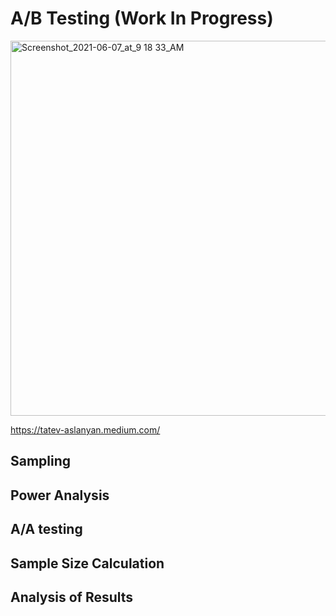 # A/B Testing (Work In Progress)
<img alt="Screenshot_2021-06-07_at_9 18 33_AM" src="https://user-images.githubusercontent.com/76843403/130661485-8500fcd0-c41e-4899-b6bf-38964fb8257c.jpeg" width="1000" height="600" align = "center">

https://tatev-aslanyan.medium.com/

## Sampling

## Power Analysis

## A/A testing 

## Sample Size Calculation

## Analysis of Results
